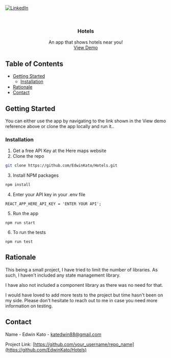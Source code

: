 [![LinkedIn][linkedin-shield]][linkedin-url]

<br />
<p align="center">

  <h3 align="center">Hotels</h3>

  <p align="center">
    An app that shows hotels near you!
    <br />
    <a href="https://hotels-nine.vercel.app/">View Demo</a>
  </p>
</p>



<!-- TABLE OF CONTENTS -->
## Table of Contents

* [Getting Started](#getting-started)
  * [Installation](#installation)
* [Rationale](#rationale)
* [Contact](#contact)


<!-- GETTING STARTED -->
## Getting Started

You can either use the app by navigating to the link shown in the View demo reference above or clone the app locally and run it..

### Installation

1. Get a free API Key at the Here maps website
2. Clone the repo
```sh
git clone https://github.com/EdwinKato/Hotels.git
```
3. Install NPM packages
```sh
npm install
```
4. Enter your API key in your .env file
```JS
REACT_APP_HERE_API_KEY = 'ENTER YOUR API';
```
5. Run the app
```JS
npm run start
```
6. To run the tests
```JS
npm run test
```



<!-- RATIONALE -->
## Rationale

This being a small project, I have tried to limit the number of libraries. As such, I haven't included any state management library.

I have also not included a component library as there was no need for that.

I would have loved to add more tests to the project but time hasn't been on my side. Please don't hesitate to reach out to me in case you need more information on testing.


<!-- CONTACT -->
## Contact

Name - Edwin Kato - katedwin88@gmail.com

Project Link: [https://github.com/your_username/repo_name](https://github.com/EdwinKato/Hotels)

[linkedin-shield]: https://img.shields.io/badge/-LinkedIn-black.svg?style=flat-square&logo=linkedin&colorB=555
[linkedin-url]: https://linkedin.com/in/edwinkato
[product-screenshot]: images/screenshot.png